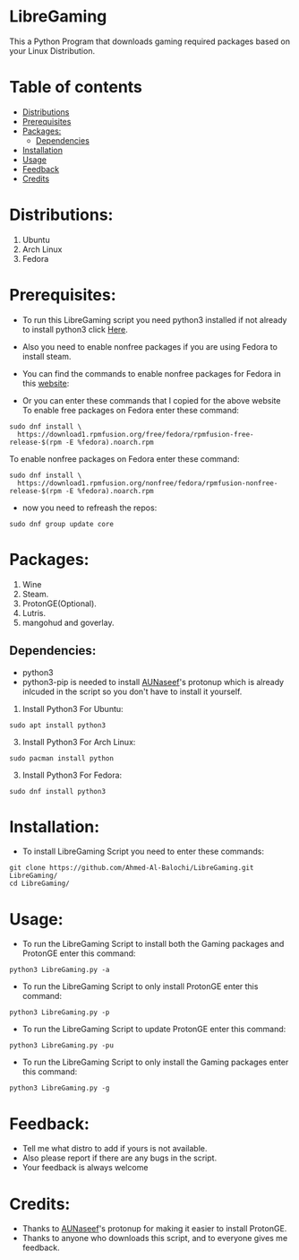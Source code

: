 # LibreGaming
This a Python Program that downloads gaming required packages based on your Linux Distribution.


Table of contents
=================

 - [Distributions](#Distributions)
 - [Prerequisites](#Prerequisites)
 - [Packages:](#Packages)
    - [Dependencies](#Dependencies)
 - [Installation](#Installation)
 - [Usage](#Usage)
 - [Feedback](#Feedback)
 - [Credits](#Credits)


# Distributions:
1. Ubuntu
2. Arch Linux
3. Fedora

# Prerequisites:
* To run this LibreGaming script you need python3 installed if not already to install python3 click [Here](https://github.com/Ahmed-Al-Balochi/LibreGaming#dependencies).
* Also you need to enable nonfree packages if you are using Fedora to install steam.
* You can find the commands to enable nonfree packages for Fedora in this [website](https://docs.fedoraproject.org/en-US/quick-docs/setup_rpmfusion/#proc_enabling-the-rpmfusion-repositories-using-command-line-utilities_enabling-the-rpmfusion-repositories):

* Or you can enter these commands that I copied for the above website
To enable free packages on Fedora enter these command:
```
sudo dnf install \
  https://download1.rpmfusion.org/free/fedora/rpmfusion-free-release-$(rpm -E %fedora).noarch.rpm
```
To enable nonfree packages on Fedora enter these command:
```
sudo dnf install \
  https://download1.rpmfusion.org/nonfree/fedora/rpmfusion-nonfree-release-$(rpm -E %fedora).noarch.rpm
```
* now you need to refreash the repos:
```
sudo dnf group update core
```

# Packages:
1. Wine
2. Steam.
3. ProtonGE(Optional).
3. Lutris.
4. mangohud and goverlay.

## Dependencies:
* python3
* python3-pip is needed to install [AUNaseef](https://github.com/AUNaseef/protonup.git)'s protonup which is already inlcuded in the script so you don't have to install it yourself.

1. Install Python3 For Ubuntu:
```
sudo apt install python3
```
3. Install Python3 For Arch Linux:
```
sudo pacman install python
```
3. Install Python3 For Fedora:
```
sudo dnf install python3
```

# Installation:
* To install LibreGaming Script you need to enter these commands:
```
git clone https://github.com/Ahmed-Al-Balochi/LibreGaming.git LibreGaming/
cd LibreGaming/
```

# Usage:
* To run the LibreGaming Script to install both the Gaming packages and ProtonGE enter this command:
```
python3 LibreGaming.py -a
```
* To run the LibreGaming Script to only install ProtonGE enter this command:
```
python3 LibreGaming.py -p
```
* To run the LibreGaming Script to update ProtonGE enter this command:
```
python3 LibreGaming.py -pu
```
* To run the LibreGaming Script to only install the Gaming packages enter this command:
```
python3 LibreGaming.py -g
```

# Feedback:
* Tell me what distro to add if yours is not available.
* Also please report if there are any bugs in the script.
* Your feedback is always welcome

# Credits:
* Thanks to [AUNaseef](https://github.com/AUNaseef/protonup.git)'s protonup for making it easier to install ProtonGE.
* Thanks to anyone who downloads this script, and to everyone gives me feedback.  